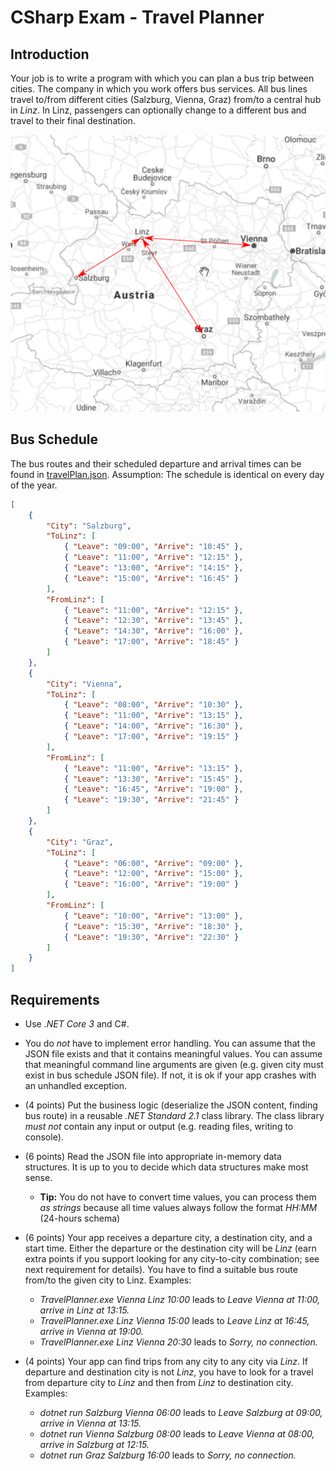 # CSharp Exam - Travel Planner

## Introduction

Your job is to write a program with which you can plan a bus trip between cities. The company in which you work offers bus services. All bus lines travel to/from different cities (Salzburg, Vienna, Graz) from/to a central hub in *Linz*. In Linz, passengers can optionally change to a different bus and travel to their final destination.

![Bus Routes](routes.png)

## Bus Schedule

The bus routes and their scheduled departure and arrival times can be found in [travelPlan.json](travelPlan.json). Assumption: The schedule is identical on every day of the year.

```json
[
    {
        "City": "Salzburg",
        "ToLinz": [
            { "Leave": "09:00", "Arrive": "10:45" },
            { "Leave": "11:00", "Arrive": "12:15" },
            { "Leave": "13:00", "Arrive": "14:15" },
            { "Leave": "15:00", "Arrive": "16:45" }
        ],
        "FromLinz": [
            { "Leave": "11:00", "Arrive": "12:15" },
            { "Leave": "12:30", "Arrive": "13:45" },
            { "Leave": "14:30", "Arrive": "16:00" },
            { "Leave": "17:00", "Arrive": "18:45" }
        ]
    },
    {
        "City": "Vienna",
        "ToLinz": [
            { "Leave": "08:00", "Arrive": "10:30" },
            { "Leave": "11:00", "Arrive": "13:15" },
            { "Leave": "14:00", "Arrive": "16:30" },
            { "Leave": "17:00", "Arrive": "19:15" }
        ],
        "FromLinz": [
            { "Leave": "11:00", "Arrive": "13:15" },
            { "Leave": "13:30", "Arrive": "15:45" },
            { "Leave": "16:45", "Arrive": "19:00" },
            { "Leave": "19:30", "Arrive": "21:45" }
        ]
    },
    {
        "City": "Graz",
        "ToLinz": [
            { "Leave": "06:00", "Arrive": "09:00" },
            { "Leave": "12:00", "Arrive": "15:00" },
            { "Leave": "16:00", "Arrive": "19:00" }
        ],
        "FromLinz": [
            { "Leave": "10:00", "Arrive": "13:00" },
            { "Leave": "15:30", "Arrive": "18:30" },
            { "Leave": "19:30", "Arrive": "22:30" }
        ]
    }
]
```

## Requirements

* Use *.NET Core 3* and C#.

* You do *not* have to implement error handling. You can assume that the JSON file exists and that it contains meaningful values. You can assume that meaningful command line arguments are given (e.g. given city must exist in bus schedule JSON file). If not, it is ok if your app crashes with an unhandled exception.

* (4 points) Put the business logic (deserialize the JSON content, finding bus route) in a reusable *.NET Standard 2.1* class library. The class library *must not* contain any input or output (e.g. reading files, writing to console).

* (6 points) Read the JSON file into appropriate in-memory data structures. It is up to you to decide which data structures make most sense.
  * **Tip:** You do not have to convert time values, you can process them *as strings* because all time values always follow the format *HH:MM* (24-hours schema)

* (6 points) Your app receives a departure city, a destination city, and a start time. Either the departure or the destination city will be *Linz* (earn extra points if you support looking for any city-to-city combination; see next requirement for details). You have to find a suitable bus route from/to the given city to Linz. Examples:
  * *TravelPlanner.exe Vienna Linz 10:00* leads to *Leave Vienna at 11:00, arrive in Linz at 13:15.*
  * *TravelPlanner.exe Linz Vienna 15:00* leads to *Leave Linz at 16:45, arrive in Vienna at 19:00.*
  * *TravelPlanner.exe Linz Vienna 20:30* leads to *Sorry, no connection.*

* (4 points) Your app can find trips from any city to any city via *Linz*. If departure and destination city is not *Linz*, you have to look for a travel from departure city to *Linz* and then from *Linz* to destination city. Examples:
  * *dotnet run Salzburg Vienna 06:00* leads to *Leave Salzburg at 09:00, arrive in Vienna at 13:15.*
  * *dotnet run Vienna Salzburg 08:00* leads to *Leave Vienna at 08:00, arrive in Salzburg at 12:15.*
  * *dotnet run Graz Salzburg 16:00* leads to *Sorry, no connection.*
